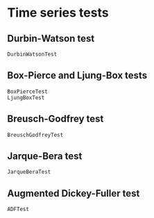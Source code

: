# Time series tests

## Durbin-Watson test
```@docs
DurbinWatsonTest
```
## Box-Pierce and Ljung-Box tests
```@docs
BoxPierceTest
LjungBoxTest
```
## Breusch-Godfrey test
```@docs
BreuschGodfreyTest
```

## Jarque-Bera test
```@docs
JarqueBeraTest
```

## Augmented Dickey-Fuller test
```@docs
ADFTest
```
